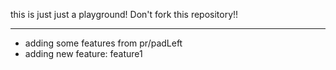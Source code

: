 this is just just a playground! Don't fork this repository!!

------

- adding some features from pr/padLeft
- adding new feature: feature1
